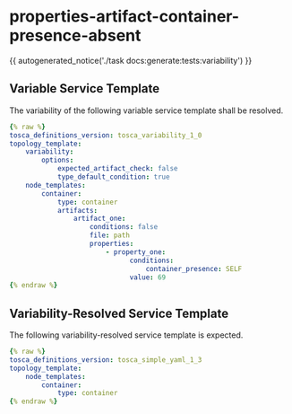 # properties-artifact-container-presence-absent

{{ autogenerated_notice('./task docs:generate:tests:variability') }}


## Variable Service Template

The variability of the following variable service template shall be resolved.

```yaml linenums="1"
{% raw %}
tosca_definitions_version: tosca_variability_1_0
topology_template:
    variability:
        options:
            expected_artifact_check: false
            type_default_condition: true
    node_templates:
        container:
            type: container
            artifacts:
                artifact_one:
                    conditions: false
                    file: path
                    properties:
                        - property_one:
                              conditions:
                                  container_presence: SELF
                              value: 69
{% endraw %}
```




## Variability-Resolved Service Template

The following variability-resolved service template is expected.

```yaml linenums="1"
{% raw %}
tosca_definitions_version: tosca_simple_yaml_1_3
topology_template:
    node_templates:
        container:
            type: container
{% endraw %}
```

